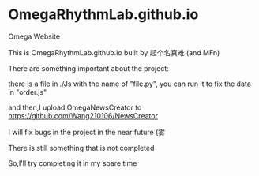 # OmegaRhythmLab.github.io
Omega Website

This is OmegaRhythmLab.github.io built by 起个名真难 (and MFn)

There are something important about the project:

there is a file in ./Js with the name of "file.py", you can run it to fix the data in "order.js"

and then,I upload OmegaNewsCreator to https://github.com/Wang210106/NewsCreator

I will fix bugs in the project in the near future (雾

There is still something that is not completed

So,I'll try completing it in my spare time
